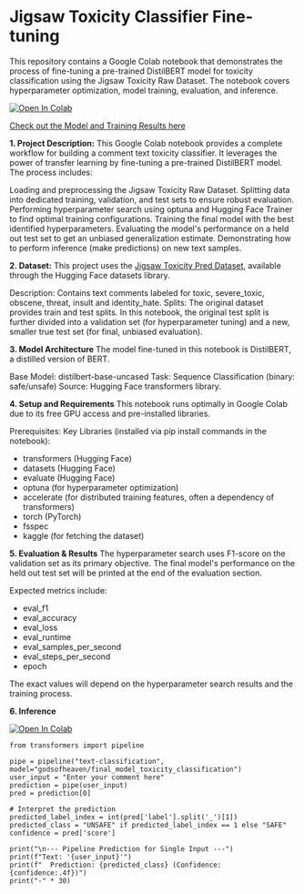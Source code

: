 # Jigsaw Toxicity Classifier Fine-tuning
This repository contains a Google Colab notebook that demonstrates the process of fine-tuning a pre-trained DistilBERT model for toxicity classification using the Jigsaw Toxicity Raw Dataset. The notebook covers hyperparameter optimization, model training, evaluation, and inference.

[![Open In Colab](https://colab.research.google.com/assets/colab-badge.svg)](https://colab.research.google.com/drive/1ITHXGQKGuZFwiAASyiw9GYXkewM8tzwD?usp=sharing)

[Check out the Model and Training Results here](https://huggingface.co/godsofheaven/final_model_toxicity_classification)

**1. Project Description:**
This Google Colab notebook provides a complete workflow for building a comment text toxicity classifier. It leverages the power of transfer learning by fine-tuning a pre-trained DistilBERT model. The process includes:

Loading and preprocessing the Jigsaw Toxicity Raw Dataset.
Splitting data into dedicated training, validation, and test sets to ensure robust evaluation.
Performing hyperparameter search using optuna and Hugging Face Trainer to find optimal training configurations.
Training the final model with the best identified hyperparameters.
Evaluating the model's performance on a held out test set to get an unbiased generalization estimate.
Demonstrating how to perform inference (make predictions) on new text samples.

**2. Dataset:**
This project uses the [Jigsaw Toxicity Pred Dataset](https://huggingface.co/datasets/google/jigsaw_toxicity_pred), available through the Hugging Face datasets library.

Description: Contains text comments labeled for toxic, severe_toxic, obscene, threat, insult and identity_hate.
Splits: The original dataset provides train and test splits. In this notebook, the original test split is further divided into a validation set (for hyperparameter tuning) and a new, smaller true test set (for final, unbiased evaluation).

**3. Model Architecture**
The model fine-tuned in this notebook is DistilBERT, a distilled version of BERT.

Base Model: distilbert-base-uncased
Task: Sequence Classification (binary: safe/unsafe)
Source: Hugging Face transformers library.

**4. Setup and Requirements**
This notebook runs optimally in Google Colab due to its free GPU access and pre-installed libraries.

Prerequisites:
Key Libraries (installed via pip install commands in the notebook):

- transformers (Hugging Face)
- datasets (Hugging Face)
- evaluate (Hugging Face)
- optuna (for hyperparameter optimization)
- accelerate (for distributed training features, often a dependency of transformers)
- torch (PyTorch)
- fsspec
- kaggle (for fetching the dataset)

**5. Evaluation & Results**
The hyperparameter search uses F1-score on the validation set as its primary objective. The final model's performance on the held out test set will be printed at the end of the evaluation section.

Expected metrics include:

- eval_f1
- eval_accuracy
- eval_loss
- eval_runtime
- eval_samples_per_second
- eval_steps_per_second
- epoch


The exact values will depend on the hyperparameter search results and the training process.

**6. Inference**

[![Open In Colab](https://colab.research.google.com/assets/colab-badge.svg)](https://colab.research.google.com/drive/1GCS4SAF2ET9s9ZHTk-Yk1DtwWZfm_sY2?usp=sharing)

```
from transformers import pipeline

pipe = pipeline("text-classification", model="godsofheaven/final_model_toxicity_classification")
user_input = "Enter your comment here"
prediction = pipe(user_input)
pred = prediction[0]

# Interpret the prediction
predicted_label_index = int(pred['label'].split('_')[1])
predicted_class = "UNSAFE" if predicted_label_index == 1 else "SAFE"
confidence = pred['score']

print("\n--- Pipeline Prediction for Single Input ---")
print(f"Text: '{user_input}'")
print(f"  Prediction: {predicted_class} (Confidence: {confidence:.4f})")
print("-" * 30)
```
